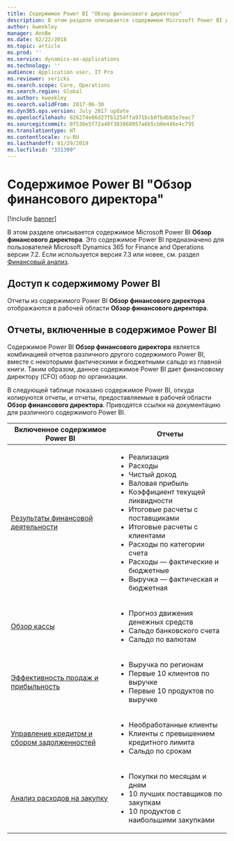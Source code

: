 ```yaml
---
title: Содержимое Power BI "Обзор финансового директора"
description: В этом разделе описывается содержимое Microsoft Power BI для обзора финансового директора.
author: kweekley
manager: AnnBe
ms.date: 02/22/2018
ms.topic: article
ms.prod: ''
ms.service: dynamics-ax-applications
ms.technology: ''
audience: Application user, IT Pro
ms.reviewer: sericks
ms.search.scope: Core, Operations
ms.search.region: Global
ms.author: kweekley
ms.search.validFrom: 2017-06-30
ms.dyn365.ops.version: July 2017 update
ms.openlocfilehash: 026274e06d27fb1254ffa971bcb0fbdbb5e7eac7
ms.sourcegitcommit: 0f530e5f72a40f383868957a6b5cb0e446e4c795
ms.translationtype: HT
ms.contentlocale: ru-RU
ms.lasthandoff: 01/29/2019
ms.locfileid: "331399"
---
```

# <a name="cfo-overview-power-bi-content"></a>Содержимое Power BI "Обзор финансового директора"

[!include [banner](../includes/banner.md)] 

В этом разделе описывается содержимое Microsoft Power BI **Обзор финансового директора**. Это содержимое Power BI предназначено для пользователей Microsoft Dynamics 365 for Finance and Operations версии 7.2. Если используется версия 7.3 или новее, см. раздел [Финансовый анализ](financial-insights.md).

## <a name="accessing-the-power-bi-content"></a>Доступ к содержимому Power BI

Отчеты из содержимого Power BI **Обзор финансового директора** отображаются в рабочей области **Обзор финансового директора**.

## <a name="reports-that-are-included-in-the-power-bi-content"></a>Отчеты, включенные в содержимое Power BI
Содержимое Power BI **Обзор финансового директора** является комбинацией отчетов различного другого содержимого Power BI, вместе с некоторыми фактическими и бюджетными сальдо из главной книги. Таким образом, данное содержимое Power BI дает финансовому директору (CFO) обзор по организации.

В следующей таблице показано содержимое Power BI, откуда копируются отчеты, и отчеты, предоставляемые в рабочей области **Обзор финансового директора**. Приводятся ссылки на документацию для различного содержимого Power BI.

| Включенное содержимое Power BI | Отчеты |
|-----------------------------------|---------|
| [Результаты финансовой деятельности](financial-performance-power-bi-content-pack.md) | <ul><li>Реализация</li><li>Расходы</li><li>Чистый доход</li><li>Валовая прибыль</li><li>Коэффициент текущей ликвидности</li><li>Итоговые расчеты с поставщиками</li><li>Итоговые расчеты с клиентами</li><li>Расходы по категории счета</li><li>Расходы — фактические и бюджетные</li><li>Выручка — фактическая и бюджетная</li></ul> |
| [Обзор кассы](../../financials/cash-bank-management/Cash-Overview-Power-BI-content.md) | <ul><li>Прогноз движения денежных средств</li><li>Сальдо банковского счета</li><li>Сальдо по валютам</li></ul> |
| [Эффективность продаж и прибыльность](sales-profitability-performance-content-pack.md) | <ul><li>Выручка по регионам</li><li>Первые 10 клиентов по выручке</li><li>Первые 10 продуктов по выручке</li></ul> |
| [Управление кредитом и сбором задолженностей](../../financials/accounts-receivable/credit-collections-power-bi.md) | <ul><li>Необработанные клиенты</li><li>Клиенты с превышением кредитного лимита</li><li>Сальдо по срокам</li></ul> |
| [Анализ расходов на закупку](../../financials/accounts-receivable/credit-collections-power-bi.md) | <ul><li>Покупки по месяцам и дням</li><li>10 лучших поставщиков по закупкам</li><li>10 продуктов с наибольшими закупками</li></ul> |

